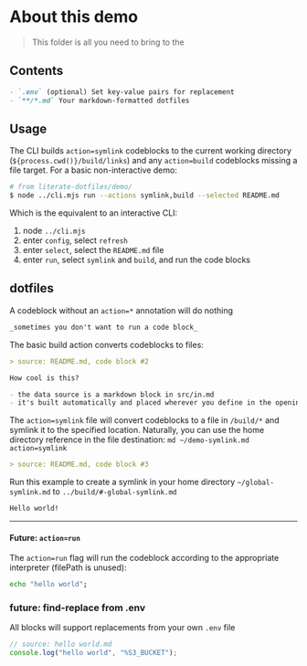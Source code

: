 # About this demo

> This folder is all you need to bring to the

## Contents

```md
- `.env` (optional) Set key-value pairs for replacement
- `**/*.md` Your markdown-formatted dotfiles
```

## Usage

The CLI builds `action=symlink` codeblocks to the current working directory (`${process.cwd()}/build/links`) and any `action=build` codeblocks missing a file target. For a basic non-interactive demo:

```sh
# from literate-dotfiles/demo/
$ node ../cli.mjs run --actions symlink,build --selected README.md
```

Which is the equivalent to an interactive CLI:

1. node `../cli.mjs`
1. enter `config`, select `refresh`
1. enter `select`, select the `README.md` file
1. enter `run`, select `symlink` and `build`, and run the code blocks

## dotfiles

A codeblock without an `action=*` annotation will do nothing

```md
_sometimes you don't want to run a code block_
```

The basic build action converts codeblocks to files:

```md build/readme-built.md action=build title=demo-action-build
> source: README.md, code block #2

How cool is this?

- the data source is a markdown block in src/in.md
- it's built automatically and placed wherever you define in the opening tag
```

The `action=symlink` file will convert codeblocks to a file in `/build/*` and symlink it to the specified location. Naturally, you can use the home directory reference in the file destination: `md ~/demo-symlink.md action=symlink`

```md build/readme-symlink.md action=symlink title=demo-action-symlink(local)
> source: README.md, code block #3
```

Run this example to create a symlink in your home directory `~/global-symlink.md` to `../build/#-global-symlink.md`

```md $HOME/global-symlink.md action=symlink title=demo-action-symlink(global)
Hello world!
```

---

#### Future: `action=run`

The `action=run` flag will run the codeblock according to the appropriate interpreter (filePath is unused):

```sh action=run title=demo-action-run disabled=true
echo "hello world";
```

### future: find-replace from .env

All blocks will support replacements from your own `.env` file

```js ../out/hello-world.js action=build title=find-replace-demo disabled=true
// source: hello world.md
console.log("hello world", "%S3_BUCKET");
```
